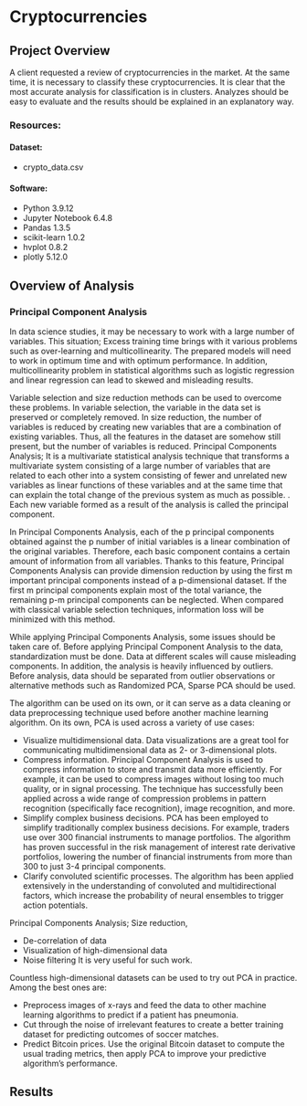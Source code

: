 # Cryptocurrencies
## Project Overview
A client requested a review of cryptocurrencies in the market. At the same time, it is necessary to classify these cryptocurrencies. It is clear that the most accurate analysis for classification is in clusters. Analyzes should be easy to evaluate and the results should be explained in an explanatory way.

### Resources:
#### Dataset: 
- crypto_data.csv

#### Software:
- Python 3.9.12
- Jupyter Notebook 6.4.8
- Pandas 1.3.5 
- scikit-learn 1.0.2
- hvplot 0.8.2
- plotly 5.12.0

## Overview of Analysis
### Principal Component Analysis
In data science studies, it may be necessary to work with a large number of variables. This situation; Excess training time brings with it various problems such as over-learning and multicollinearity. The prepared models will need to work in optimum time and with optimum performance. In addition, multicollinearity problem in statistical algorithms such as logistic regression and linear regression can lead to skewed and misleading results.

Variable selection and size reduction methods can be used to overcome these problems. In variable selection, the variable in the data set is preserved or completely removed. In size reduction, the number of variables is reduced by creating new variables that are a combination of existing variables. Thus, all the features in the dataset are somehow still present, but the number of variables is reduced.
Principal Components Analysis; It is a multivariate statistical analysis technique that transforms a multivariate system consisting of a large number of variables that are related to each other into a system consisting of fewer and unrelated new variables as linear functions of these variables and at the same time that can explain the total change of the previous system as much as possible. . Each new variable formed as a result of the analysis is called the principal component.

In Principal Components Analysis, each of the p principal components obtained against the p number of initial variables is a linear combination of the original variables. Therefore, each basic component contains a certain amount of information from all variables. Thanks to this feature, Principal Components Analysis can provide dimension reduction by using the first m important principal components instead of a p-dimensional dataset. If the first m principal components explain most of the total variance, the remaining p-m principal components can be neglected. When compared with classical variable selection techniques, information loss will be minimized with this method.

While applying Principal Components Analysis, some issues should be taken care of. Before applying Principal Component Analysis to the data, standardization must be done. Data at different scales will cause misleading components. In addition, the analysis is heavily influenced by outliers. Before analysis, data should be separated from outlier observations or alternative methods such as Randomized PCA, Sparse PCA should be used.

The algorithm can be used on its own, or it can serve as a data cleaning or data preprocessing technique used before another machine learning algorithm.
On its own, PCA is used across a variety of use cases:
- Visualize multidimensional data. Data visualizations are a great tool for communicating multidimensional data as 2- or 3-dimensional plots.
- Compress information. Principal Component Analysis is used to compress information to store and transmit data more efficiently. For example, it can be used to compress images without losing too much quality, or in signal processing. The technique has successfully been applied across a wide range of compression problems in pattern recognition (specifically face recognition), image recognition, and more.
- Simplify complex business decisions. PCA has been employed to simplify traditionally complex business decisions. For example, traders use over 300 financial instruments to manage portfolios. The algorithm has proven successful in the risk management of interest rate derivative portfolios, lowering the number of financial instruments from more than 300 to just 3-4 principal components.
- Clarify convoluted scientific processes. The algorithm has been applied extensively  in the understanding of convoluted and multidirectional factors, which increase the probability of neural ensembles to trigger action potentials.

Principal Components Analysis;
Size reduction,
- De-correlation of data
- Visualization of high-dimensional data
- Noise filtering
It is very useful for such work.

Countless high-dimensional datasets can be used to try out PCA in practice. Among the best ones are:
- Preprocess images of x-rays and feed the data to other machine learning algorithms to predict if a patient has pneumonia.
- Cut through the noise of irrelevant features to create a better training dataset for predicting outcomes of soccer matches.
- Predict Bitcoin prices. Use the original Bitcoin dataset to compute the usual trading metrics, then apply PCA to improve your predictive algorithm’s performance. 

## Results

